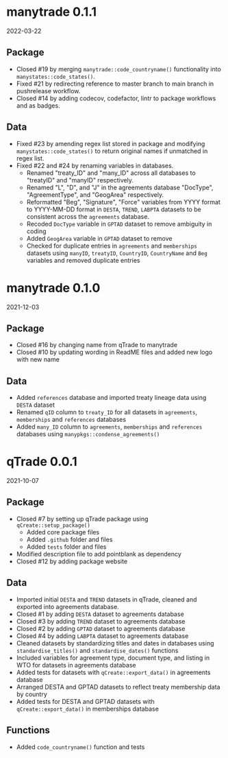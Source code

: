 # manytrade 0.1.1

2022-03-22

## Package

* Closed #19 by merging `manytrade::code_countryname()` functionality into `manystates::code_states()`.
* Fixed #21 by redirecting reference to master branch to main branch in pushrelease workflow.
* Closed #14 by adding codecov, codefactor, lintr to package workflows and as badges.

## Data

* Fixed #23 by amending regex list stored in package and modifying `manystates::code_states()` to return original names if unmatched in regex list.
* Fixed #22 and #24 by renaming variables in databases.
  * Renamed "treaty_ID" and "many_ID" across all databases to "treatyID" and "manyID" respectively.
  * Renamed "L", "D", and "J" in the agreements database "DocType", "AgreementType", and "GeogArea" respectively.
  * Reformatted "Beg", "Signature", "Force" variables from YYYY format to YYYY-MM-DD format in `DESTA`, `TREND`, `LABPTA` datasets to be consistent across the `agreements` database.
  * Recoded `DocType` variable in `GPTAD` dataset to remove ambiguity in coding
  * Added `GeogArea` variable in `GPTAD` dataset to remove
  * Checked for duplicate entries in `agreements` and `memberships` datasets using `manyID`, `treatyID`, `CountryID`, `CountryName` and `Beg` variables and removed duplicate entries

# manytrade 0.1.0

2021-12-03

## Package
* Closed #16 by changing name from qTrade to manytrade
* Closed #10 by updating wording in ReadME files and added new logo with new name

## Data
* Added `references` database and imported treaty lineage data using `DESTA` dataset
* Renamed `qID` column to `treaty_ID` for all datasets in `agreements`, 
`memberships` and `references` databases
* Added `many_ID` column to `agreements`, `memberships` and `references` databases 
using `manypkgs::condense_agreements()`

# qTrade 0.0.1

2021-10-07

## Package

* Closed #7 by setting up qTrade package using `qCreate::setup_package()`
  * Added core package files
  * Added `.github` folder and files
  * Added `tests` folder and files
* Modified description file to add pointblank as dependency
* Closed #12 by adding package website

## Data

* Imported initial `DESTA` and `TREND` datasets in qTrade, cleaned and exported into agreements database.
* Closed #1 by adding `DESTA` dataset to agreements database
* Closed #3 by adding `TREND` dataset to agreements database
* Closed #2 by adding `GPTAD` dataset to agreements database
* Closed #4 by adding `LABPTA` dataset to agreements database
* Cleaned datasets by standardizing titles and dates in databases using `standardise_titles()` and  `standardise_dates()` functions
* Included variables for agreement type, document type, and listing in WTO for datasets in agreements database
* Added tests for datasets with `qCreate::export_data()` in agreements database
* Arranged DESTA and GPTAD datasets to reflect treaty membership data by country
* Added tests for DESTA and GPTAD datasets with `qCreate::export_data()` in memberships database

## Functions
* Added `code_countryname()` function and tests

